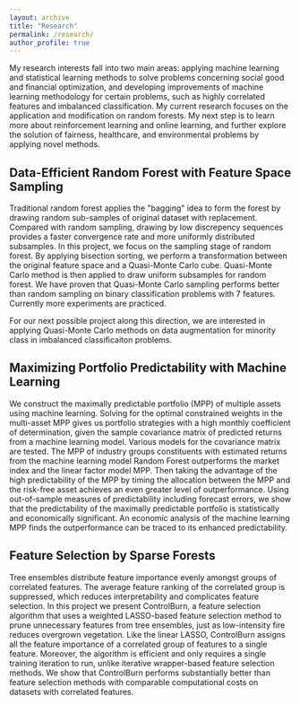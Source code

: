 ```yaml
---
layout: archive
title: "Research"
permalink: /research/
author_profile: true
---
```


My research interests fall into two main areas: applying machine learning and statistical learning methods to solve problems concerning social good and financial optimization, and developing improvements of machine learning methodology for certain problems, such as highly correlated features and imbalanced classification. 
My current research focuses on the application and modification on random forests. My next step is to learn more about reinforcement learning and online learning, and further explore the solution of fairness, healthcare, and environmental problems by applying novel methods.

## Data-Efficient Random Forest with Feature Space Sampling

Traditional random forest applies the "bagging" idea to form the forest by drawing random sub-samples of original dataset with replacement. 
Compared with random sampling, drawing by low discrepency sequences provides a faster convergence rate and more uniformly distributed subsamples. 
In this project, we focus on the sampling stage of random forest. By applying bisection sorting, we perform a transformation between 
the original feature space and a Quasi-Monte Carlo cube. Quasi-Monte Carlo method is then applied to draw uniform subsamples for random forest.
We have proven that Quasi-Monte Carlo sampling performs better than random sampling on binary classification problems with 7 features. 
Currently more experiments are practiced.

For our next possible project along this direction, we are interested in applying Quasi-Monte Carlo methods on data augmentation for minority class in imbalanced classificaiton problems.

## Maximizing Portfolio Predictability with Machine Learning

We construct the maximally predictable portfolio (MPP) of multiple assets using
machine learning. Solving for the optimal constrained weights in the multi-asset MPP
gives us portfolio strategies with a high monthly coefficient of determination, given the
sample covariance matrix of predicted returns from a machine learning model. Various
models for the covariance matrix are tested. The MPP of industry groups constituents
with estimated returns from the machine learning model Random Forest outperforms the
market index and the linear factor model MPP. Then taking the advantage of the high
predictability of the MPP by timing the allocation between the MPP and the risk-free
asset achieves an even greater level of outperformance. Using out-of-sample measures of
predictability including forecast errors, we show that the predictability of the maximally
predictable portfolio is statistically and economically significant. An economic analysis
of the machine learning MPP finds the outperformance can be traced to its enhanced
predictability.

## Feature Selection by Sparse Forests

Tree ensembles distribute feature importance evenly amongst groups of correlated features. The average feature ranking of
the correlated group is suppressed, which reduces interpretability and complicates feature selection. In this project we present
ControlBurn, a feature selection algorithm that uses a weighted LASSO-based feature selection method to prune unnecessary
features from tree ensembles, just as low-intensity fire reduces overgrown vegetation. Like the linear LASSO, ControlBurn
assigns all the feature importance of a correlated group of features to a single feature. Moreover, the algorithm is efficient and only
requires a single training iteration to run, unlike iterative wrapper-based feature selection methods. We show that ControlBurn
performs substantially better than feature selection methods with comparable computational costs on datasets with correlated
features.



